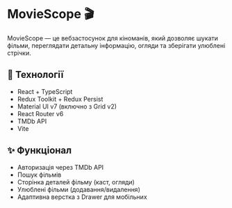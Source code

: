 # MovieScope 🎬

MovieScope — це вебзастосунок для кіноманів, який дозволяє шукати фільми,
переглядати детальну інформацію, огляди та зберігати улюблені стрічки.

## 🔧 Технології

- React + TypeScript
- Redux Toolkit + Redux Persist
- Material UI v7 (включно з Grid v2)
- React Router v6
- TMDb API
- Vite

## ✨ Функціонал

- Авторизація через TMDb API
- Пошук фільмів
- Сторінка деталей фільму (каст, огляди)
- Улюблені фільми (додавання/видалення)
- Адаптивна верстка з Drawer для мобільних

